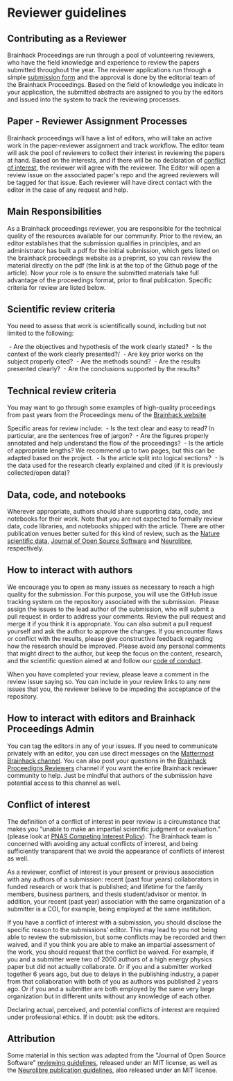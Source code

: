 # Reviewer guidelines

## Contributing as a Reviewer

Brainhack Proceedings are run through a pool of volunteering reviewers, who have the field knowledge and experience to review the papers submitted throughout the year. 
The reviewer applications run through a simple [submission form](https://docs.google.com/forms/d/1b0aocfAFb4Pb3dOG4YLN7TzOu51HL_DCgNfoW0IafsU/edit?usp=sharing) and the approval is done by the editorial team of the Brainhack Proceedings. Based on the field of knowledge you indicate in your application, the submitted abstracts are assigned to you by the editors and issued into the system to track the reviewing processes.


## Paper - Reviewer Assignment Processes

Brainhack proceedings will have a list of editors, who will take an active work in the paper-reviewer assignment and track workflow. The editor team will ask the pool of reviewers to collect their interest in reviewing the papers at hand. Based on the interests, and if there will be no declaration of [conflict of interest](#conflict-of-interest), the reviewer will agree with the reviewer. The Editor will open a review issue on the associated paper's repo and the agreed reviewers will be tagged for that issue. Each reviewer will have direct contact with the editor in the case of any request and help.


## Main Responsibilities

As a Brainhack proceedings reviewer, you are responsible for the technical quality of the resources available for our community. Prior to the review, an editor establishes that the submission qualifies in principles, and an administrator has built a pdf for the initial submission, which gets listed on the brainhack proceedings website as a preprint, so you can review the material directly on the pdf (the link is at the top of the Github page of the article). Now your role is to ensure the submitted materials take full advantage of the proceedings format, prior to final publication. Specific criteria for review are listed below.


## Scientific review criteria
You need to assess that work is scientifically sound, including but not limited to the following:

 - Are the objectives and hypothesis of the work clearly stated?
 - Is the context of the work clearly presented?/
 - Are key prior works on the subject properly cited?
 - Are the methods sound?
 - Are the results presented clearly?
 - Are the conclusions supported by the results?
  
## Technical review criteria
You may want to go through some examples of high-quality proceedings from past years from the Proceedings menu of the [Brainhack website](brainhack.org)


Specific areas for review include:
 - Is the text clear and easy to read? In particular, are the sentences free of jargon?
 - Are the figures properly annotated and help understand the flow of the proceedings?
 - Is the article of appropriate lengths? We recommend up to two pages, but this can be adapted based on the project.
 - Is the article split into logical sections?
 - Is the data used for the research clearly explained and cited (if it is previously collected/open data)?

## Data, code, and notebooks
Wherever appropriate, authors should share supporting data, code, and notebooks for their work. Note that you are not expected to formally review data, code libraries, and notebooks shipped with the article. There are other publication venues better suited for this kind of review, such as the [Nature scientific data](https://www.nature.com/sdata/), [Journal of Open Source Software](https://joss.theoj.org/) and [Neurolibre](https://neurolibre.com), respectively.

## How to interact with authors
We encourage you to open as many issues as necessary to reach a high quality for the submission. For this purpose, you will use the GitHub issue tracking system on the repository associated with the submission.  Please assign the issues to the lead author of the submission, who will submit a pull request in order to address your comments. Review the pull request and merge it if you think it is appropriate. You can also submit a pull request yourself and ask the author to approve the changes. If you encounter flaws or conflict with the results, please give constructive feedback regarding how the research should be improved. Please avoid any personal comments that might direct to the author, but keep the focus on the content, research, and the scientific question aimed at and follow our [code of conduct](https://brainhack-proceedings.readthedocs.io/en/latest/COC.html).

When you have completed your review, please leave a comment in the review issue saying so. You can include in your review links to any new issues that you, the reviewer believe to be impeding the acceptance of the repository. 

## How to interact with editors and Brainhack Proceedings Admin
You can tag the editors in any of your issues. If you need to communicate privately with an editor, you can use direct messages on the [Mattermost Brainhack channel](https://mattermost.brainhack.org). You can also post your questions in the [Brainhack Proceedigns Reviewers]() channel if you want the entire Brainhack reviewer community to help. Just be mindful that authors of the submission have potential access to this channel as well.

## Conflict of interest
The definition of a conflict of interest in peer review is a circumstance that makes you “unable to make an impartial scientific judgment or evaluation.” (please look at [PNAS Competing Interest Policy](https://www.pnas.org/authors/editorial-and-journal-policies#:~:text=PNAS%20Competing%20Interest%20Policy&text=The%20most%20important%20element%20of,in%20connection%20with%20the%20manuscript.)). The Brainhack team is concerned with avoiding any actual conflicts of interest, and being sufficiently transparent that we avoid the appearance of conflicts of interest as well.

As a reviewer, conflict of interest is your present or previous association with any authors of a submission: recent (past four years) collaborators in funded research or work that is published; and lifetime for the family members, business partners, and thesis student/advisor or mentor. In addition, your recent (past year) association with the same organization of a submitter is a COI, for example, being employed at the same institution.

If you have a conflict of interest with a submission, you should disclose the specific reason to the submissions’ editor. This may lead to you not being able to review the submission, but some conflicts may be recorded and then waived, and if you think you are able to make an impartial assessment of the work, you should request that the conflict be waived. For example, if you and a submitter were two of 2000 authors of a high energy physics paper but did not actually collaborate. Or if you and a submitter worked together 6 years ago, but due to delays in the publishing industry, a paper from that collaboration with both of you as authors was published 2 years ago. Or if you and a submitter are both employed by the same very large organization but in different units without any knowledge of each other.

Declaring actual, perceived, and potential conflicts of interest are required under professional ethics. If in doubt: ask the editors.

## Attribution
Some material in this section was adapted from the "Journal of Open Source Software" [reviewing guidelines](https://github.com/openjournals/joss/blob/master/docs/reviewer_guidelines.md), released under an MIT license, as well as the [Neurolibre publication guidelines](https://docs.neurolibre.com/en/latest/), also released under an MIT license.
